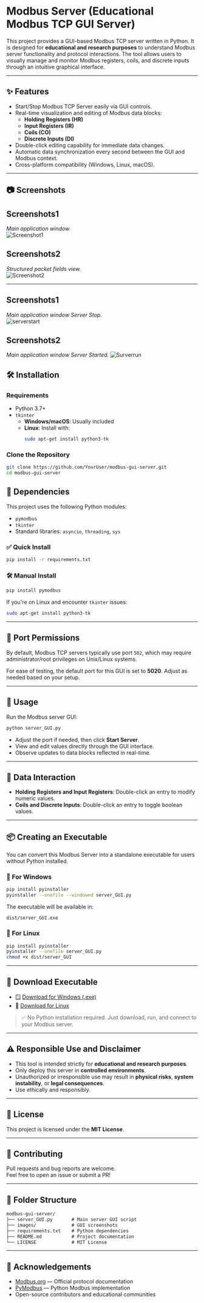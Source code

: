 # Modbus Server (Educational Modbus TCP GUI Server)

This project provides a GUI-based Modbus TCP server written in Python. It is designed for **educational and research purposes** to understand Modbus server functionality and protocol interactions. The tool allows users to visually manage and monitor Modbus registers, coils, and discrete inputs through an intuitive graphical interface.

---

## ✨ Features

- Start/Stop Modbus TCP Server easily via GUI controls.
- Real-time visualization and editing of Modbus data blocks:
  - **Holding Registers (HR)**
  - **Input Registers (IR)**
  - **Coils (CO)**
  - **Discrete Inputs (DI)**
- Double-click editing capability for immediate data changes.
- Automatic data synchronization every second between the GUI and Modbus context.
- Cross-platform compatibility (Windows, Linux, macOS).

---

## 📷 Screenshots

## Screenshots1
*Main application window.*  
![Screenshot1](images/serverstart.png)

## Screenshots2
*Structured packet fields view.*  
![Screenshot2](images/serverrun.png)


---

## Screenshots1
*Main application window Server Stop.*  
![serverstart]("images/serverstart.png")

## Screenshots2
*Main application window Server Started.* 
![Surverrun]("images/serverrun.png")


## 🛠️ Installation

### Requirements

- Python 3.7+
- `tkinter`  
  - **Windows/macOS**: Usually included  
  - **Linux**: Install with:
    ```sh
    sudo apt-get install python3-tk
    ```

### Clone the Repository

```sh
git clone https://github.com/YourUser/modbus-gui-server.git
cd modbus-gui-server
```



## 🔗 Dependencies  
This project uses the following Python modules:

- `pymodbus`  
- `tkinter`  
- Standard libraries: `asyncio`, `threading`, `sys`

### ✅ Quick Install

```sh
pip install -r requirements.txt
```

### 🛠️ Manual Install

```sh
pip install pymodbus
```

If you're on Linux and encounter `tkinter` issues:

```sh
sudo apt-get install python3-tk
```

---

## 🔌 Port Permissions

By default, Modbus TCP servers typically use port `502`, which may require administrator/root privileges on Unix/Linux systems.

For ease of testing, the default port for this GUI is set to **5020**. Adjust as needed based on your setup.

---

## 🚀 Usage

Run the Modbus server GUI:

```sh
python server_GUI.py
```

- Adjust the port if needed, then click **Start Server**.
- View and edit values directly through the GUI interface.
- Observe updates to data blocks reflected in real-time.

---

## 🔁 Data Interaction

- **Holding Registers and Input Registers**: Double-click an entry to modify numeric values.
- **Coils and Discrete Inputs**: Double-click an entry to toggle boolean values.

---

## 📦 Creating an Executable

You can convert this Modbus Server into a standalone executable for users without Python installed.

### 🔧 For Windows

```sh
pip install pyinstaller
pyinstaller --onefile --windowed server_GUI.py
```

The executable will be available in:

```
dist/server_GUI.exe
```

### 🐧 For Linux

```sh
pip install pyinstaller
pyinstaller --onefile server_GUI.py
chmod +x dist/server_GUI
```

---

## 🔽 Download Executable

- 🪟 [Download for Windows (.exe)](https://github.com/Rajeshawal/Modbus-server/releases/download/v.0.0.1/Modbus-server.exe)
- 🐧 [Download for Linux](https://github.com/Rajeshawal/modbus-server/releases/download/v1.0.0/ModbusTCP-server)

> ✅ No Python installation required. Just download, run, and connect to your Modbus server.

---


## ⚠️ Responsible Use and Disclaimer

- This tool is intended strictly for **educational and research purposes**.
- Only deploy this server in **controlled environments**.
- Unauthorized or irresponsible use may result in **physical risks**, **system instability**, or **legal consequences**.
- Use ethically and responsibly.

---

## 📄 License

This project is licensed under the **MIT License**.

---

## 🤝 Contributing

Pull requests and bug reports are welcome.  
Feel free to open an issue or submit a PR!

---

## 📁 Folder Structure

```txt
modbus-gui-server/
├── server_GUI.py       # Main server GUI script
├── images/             # GUI screenshots
├── requirements.txt    # Python dependencies
├── README.md           # Project documentation
└── LICENSE             # MIT License
```

---

## 🙏 Acknowledgements

- [Modbus.org](https://www.modbus.org) — Official protocol documentation  
- [PyModbus](https://github.com/riptideio/pymodbus) — Python Modbus implementation  
- Open-source contributors and educational communities
